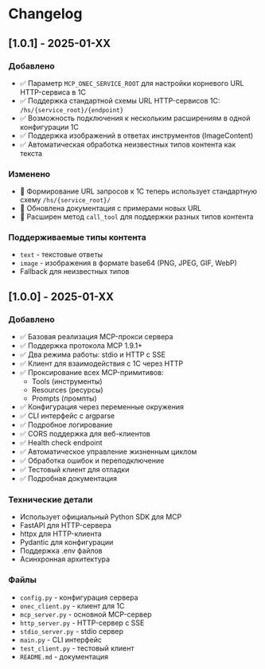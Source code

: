 # Changelog

## [1.0.1] - 2025-01-XX

### Добавлено
- ✅ Параметр `MCP_ONEC_SERVICE_ROOT` для настройки корневого URL HTTP-сервиса в 1С
- ✅ Поддержка стандартной схемы URL HTTP-сервисов 1С: `/hs/{service_root}/{endpoint}`
- ✅ Возможность подключения к нескольким расширениям в одной конфигурации 1С
- ✅ Поддержка изображений в ответах инструментов (ImageContent)
- ✅ Автоматическая обработка неизвестных типов контента как текста

### Изменено
- 🔄 Формирование URL запросов к 1С теперь использует стандартную схему `/hs/{service_root}/`
- 🔄 Обновлена документация с примерами новых URL
- 🔄 Расширен метод `call_tool` для поддержки разных типов контента

### Поддерживаемые типы контента
- `text` - текстовые ответы
- `image` - изображения в формате base64 (PNG, JPEG, GIF, WebP)
- Fallback для неизвестных типов

## [1.0.0] - 2025-01-XX

### Добавлено
- ✅ Базовая реализация MCP-прокси сервера
- ✅ Поддержка протокола MCP 1.9.1+
- ✅ Два режима работы: stdio и HTTP с SSE
- ✅ Клиент для взаимодействия с 1С через HTTP
- ✅ Проксирование всех MCP-примитивов:
  - Tools (инструменты)
  - Resources (ресурсы) 
  - Prompts (промпты)
- ✅ Конфигурация через переменные окружения
- ✅ CLI интерфейс с argparse
- ✅ Подробное логирование
- ✅ CORS поддержка для веб-клиентов
- ✅ Health check endpoint
- ✅ Автоматическое управление жизненным циклом
- ✅ Обработка ошибок и переподключение
- ✅ Тестовый клиент для отладки
- ✅ Подробная документация

### Технические детали
- Использует официальный Python SDK для MCP
- FastAPI для HTTP-сервера
- httpx для HTTP-клиента
- Pydantic для конфигурации
- Поддержка .env файлов
- Асинхронная архитектура

### Файлы
- `config.py` - конфигурация сервера
- `onec_client.py` - клиент для 1С
- `mcp_server.py` - основной MCP-сервер
- `http_server.py` - HTTP-сервер с SSE
- `stdio_server.py` - stdio сервер
- `main.py` - CLI интерфейс
- `test_client.py` - тестовый клиент
- `README.md` - документация 